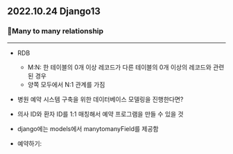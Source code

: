 ## 2022.10.24 Django13



### 📌Many to many relationship

---

- RDB
  - M:N: 한 테이블의 0개 이상 레코드가 다른 테이블의 0개 이상의 레코드와 관련된 경우
  - 양쪽 모두에서 N:1 관계를 가짐
- 병원 예약 시스템 구축을 위한 데이터베이스 모델링을 진행한다면?

- 의사 ID와 환자 ID를 1:1 매칭해서 예약 프로그램을 만들 수 있을 것
- django에는 models에서 manytomanyField를 제공함

- 예약하기:
